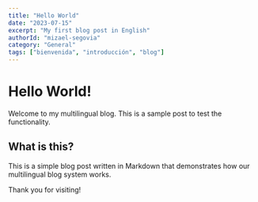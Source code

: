 ```yaml
---
title: "Hello World"
date: "2023-07-15"
excerpt: "My first blog post in English"
authorId: "mizael-segovia"
category: "General"
tags: ["bienvenida", "introducción", "blog"]
---
```


# Hello World!

Welcome to my multilingual blog. This is a sample post to test the functionality.

## What is this?

This is a simple blog post written in Markdown that demonstrates how our multilingual blog system works.

Thank you for visiting!
